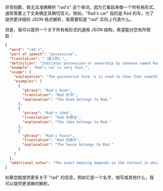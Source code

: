 非常抱歉，我无法准确解析 "rad's" 这个单词，因为它看起来像一个所有格形式，通常需要上下文来确定其确切含义。例如，"Rad's car" 指的是 Rad 的车。为了提供更详细的 JSON 格式解析，我需要知道 "rad" 实际上代表什么。

但是，我可以提供一个关于所有格形式的通用 JSON 结构，希望能对您有所帮助：

```json
{
  "word": "rad's",
  "part_of_speech": "possessive",
  "translation": "（某人的）",
  "definition": "Indicates possession or ownership by someone named Rad.",
  "example": "Rad's car is very fast.",
  "usage": {
    "explanation": "The possessive form 's is used to show that something belongs to Rad.",
    "examples": [
      {
        "phrase": "Rad's book",
        "translation": "Rad 的书",
        "explanation": "The book belongs to Rad."
      },
      {
        "phrase": "Rad's idea",
        "translation": "Rad 的想法",
        "explanation": "The idea belongs to Rad."
      },
      {
        "phrase": "Rad's house",
        "translation": "Rad 的房子",
        "explanation": "The house belongs to Rad."
      }
    ]
  },
  "additional_notes": "The exact meaning depends on the context in which 'Rad's' is used. Without more information, it's difficult to provide a more specific analysis."
}
```

如果您能提供更多关于 "rad" 的信息，例如它是一个名字、缩写或其他什么，我可以提供更准确的解析。
 